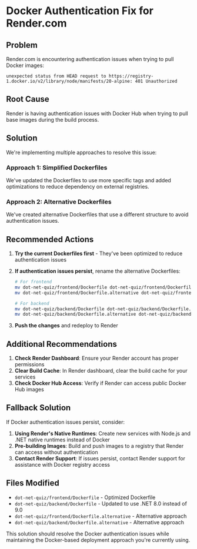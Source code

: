# Docker Authentication Fix for Render.com

## Problem
Render.com is encountering authentication issues when trying to pull Docker images:
```
unexpected status from HEAD request to https://registry-1.docker.io/v2/library/node/manifests/20-alpine: 401 Unauthorized
```

## Root Cause
Render is having authentication issues with Docker Hub when trying to pull base images during the build process.

## Solution
We're implementing multiple approaches to resolve this issue:

### Approach 1: Simplified Dockerfiles
We've updated the Dockerfiles to use more specific tags and added optimizations to reduce dependency on external registries.

### Approach 2: Alternative Dockerfiles
We've created alternative Dockerfiles that use a different structure to avoid authentication issues.

## Recommended Actions

1. **Try the current Dockerfiles first** - They've been optimized to reduce authentication issues
2. **If authentication issues persist**, rename the alternative Dockerfiles:
   ```bash
   # For frontend
   mv dot-net-quiz/frontend/Dockerfile dot-net-quiz/frontend/Dockerfile.original
   mv dot-net-quiz/frontend/Dockerfile.alternative dot-net-quiz/frontend/Dockerfile
   
   # For backend
   mv dot-net-quiz/backend/Dockerfile dot-net-quiz/backend/Dockerfile.original
   mv dot-net-quiz/backend/Dockerfile.alternative dot-net-quiz/backend/Dockerfile
   ```

3. **Push the changes** and redeploy to Render

## Additional Recommendations

1. **Check Render Dashboard**: Ensure your Render account has proper permissions
2. **Clear Build Cache**: In Render dashboard, clear the build cache for your services
3. **Check Docker Hub Access**: Verify if Render can access public Docker Hub images

## Fallback Solution

If Docker authentication issues persist, consider:

1. **Using Render's Native Runtimes**: Create new services with Node.js and .NET native runtimes instead of Docker
2. **Pre-building Images**: Build and push images to a registry that Render can access without authentication
3. **Contact Render Support**: If issues persist, contact Render support for assistance with Docker registry access

## Files Modified

- `dot-net-quiz/frontend/Dockerfile` - Optimized Dockerfile
- `dot-net-quiz/backend/Dockerfile` - Updated to use .NET 8.0 instead of 9.0
- `dot-net-quiz/frontend/Dockerfile.alternative` - Alternative approach
- `dot-net-quiz/backend/Dockerfile.alternative` - Alternative approach

This solution should resolve the Docker authentication issues while maintaining the Docker-based deployment approach you're currently using.